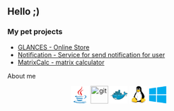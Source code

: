 ## Hello ;)

<h3>My pet projects</h3>
<ul>
    <li> <a href="https://github.com/faketri/OnlineMarket">GLANCES - Online Store</a> </li>
    <li> <a href="https://github.com/faketri/Notification-Kafka">Notification - Service for send notification for user</a> </li>
    <li> <a href="https://github.com/faketri/Matrix">MatrixCalc - matrix calculator</a> </li>
</ul>

<p aling="center">About me</p>
<p align="center"">
    <img src="https://raw.githubusercontent.com/devicons/devicon/master/icons/java/java-original.svg" title="java" width="40" height="40"/>
    <img src="https://www.vectorlogo.zone/logos/git-scm/git-scm-icon.svg" title="git" width="40" height="40"/>
    <img src="https://raw.githubusercontent.com/devicons/devicon/master/icons/docker/docker-original.svg" title="docker" width="40" height="40"/>
    <img src="https://raw.githubusercontent.com/devicons/devicon/master/icons/linux/linux-original.svg" title="linux" width="40" height="40"/>
    <img src="https://raw.githubusercontent.com/devicons/devicon/master/icons/windows8/windows8-original.svg" title="windows" width="40" height="40"/>
</p>
<!--
**faketri/faketri** is a ✨ _special_ ✨ repository because its `README.md` (this file) appears on your GitHub profile.

Here are some ideas to get you started:

- 🔭 I’m currently working on ...
- 🌱 I’m currently learning ...
- 👯 I’m looking to collaborate on ...
- 🤔 I’m looking for help with ...
- 💬 Ask me about ...
- 📫 How to reach me: ...
- 😄 Pronouns: ...
- ⚡ Fun fact: ...
-->
